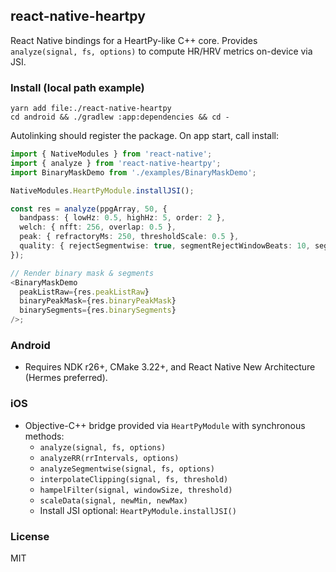 ## react-native-heartpy

React Native bindings for a HeartPy-like C++ core. Provides `analyze(signal, fs, options)` to compute HR/HRV metrics on-device via JSI.

### Install (local path example)

```
yarn add file:./react-native-heartpy
cd android && ./gradlew :app:dependencies && cd -
```

Autolinking should register the package. On app start, call install:

```ts
import { NativeModules } from 'react-native';
import { analyze } from 'react-native-heartpy';
import BinaryMaskDemo from './examples/BinaryMaskDemo';

NativeModules.HeartPyModule.installJSI();

const res = analyze(ppgArray, 50, {
  bandpass: { lowHz: 0.5, highHz: 5, order: 2 },
  welch: { nfft: 256, overlap: 0.5 },
  peak: { refractoryMs: 250, thresholdScale: 0.5 },
  quality: { rejectSegmentwise: true, segmentRejectWindowBeats: 10, segmentRejectMaxRejects: 3 },
});

// Render binary mask & segments
<BinaryMaskDemo
  peakListRaw={res.peakListRaw}
  binaryPeakMask={res.binaryPeakMask}
  binarySegments={res.binarySegments}
/>;
```

### Android

- Requires NDK r26+, CMake 3.22+, and React Native New Architecture (Hermes preferred).

### iOS

- Objective-C++ bridge provided via `HeartPyModule` with synchronous methods:
  - `analyze(signal, fs, options)`
  - `analyzeRR(rrIntervals, options)`
  - `analyzeSegmentwise(signal, fs, options)`
  - `interpolateClipping(signal, fs, threshold)`
  - `hampelFilter(signal, windowSize, threshold)`
  - `scaleData(signal, newMin, newMax)`
  - Install JSI optional: `HeartPyModule.installJSI()`

### License

MIT



